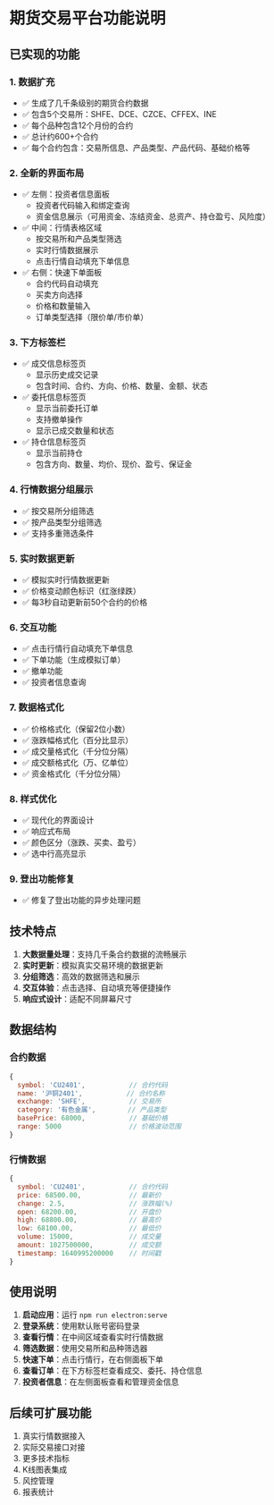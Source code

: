 # 期货交易平台功能说明

## 已实现的功能

### 1. 数据扩充
- ✅ 生成了几千条级别的期货合约数据
- ✅ 包含5个交易所：SHFE、DCE、CZCE、CFFEX、INE
- ✅ 每个品种包含12个月份的合约
- ✅ 总计约600+个合约
- ✅ 每个合约包含：交易所信息、产品类型、产品代码、基础价格等

### 2. 全新的界面布局
- ✅ 左侧：投资者信息面板
  - 投资者代码输入和绑定查询
  - 资金信息展示（可用资金、冻结资金、总资产、持仓盈亏、风险度）
- ✅ 中间：行情表格区域
  - 按交易所和产品类型筛选
  - 实时行情数据展示
  - 点击行情自动填充下单信息
- ✅ 右侧：快速下单面板
  - 合约代码自动填充
  - 买卖方向选择
  - 价格和数量输入
  - 订单类型选择（限价单/市价单）

### 3. 下方标签栏
- ✅ 成交信息标签页
  - 显示历史成交记录
  - 包含时间、合约、方向、价格、数量、金额、状态
- ✅ 委托信息标签页
  - 显示当前委托订单
  - 支持撤单操作
  - 显示已成交数量和状态
- ✅ 持仓信息标签页
  - 显示当前持仓
  - 包含方向、数量、均价、现价、盈亏、保证金

### 4. 行情数据分组展示
- ✅ 按交易所分组筛选
- ✅ 按产品类型分组筛选
- ✅ 支持多重筛选条件

### 5. 实时数据更新
- ✅ 模拟实时行情数据更新
- ✅ 价格变动颜色标识（红涨绿跌）
- ✅ 每3秒自动更新前50个合约的价格

### 6. 交互功能
- ✅ 点击行情行自动填充下单信息
- ✅ 下单功能（生成模拟订单）
- ✅ 撤单功能
- ✅ 投资者信息查询

### 7. 数据格式化
- ✅ 价格格式化（保留2位小数）
- ✅ 涨跌幅格式化（百分比显示）
- ✅ 成交量格式化（千分位分隔）
- ✅ 成交额格式化（万、亿单位）
- ✅ 资金格式化（千分位分隔）

### 8. 样式优化
- ✅ 现代化的界面设计
- ✅ 响应式布局
- ✅ 颜色区分（涨跌、买卖、盈亏）
- ✅ 选中行高亮显示

### 9. 登出功能修复
- ✅ 修复了登出功能的异步处理问题

## 技术特点

1. **大数据量处理**：支持几千条合约数据的流畅展示
2. **实时更新**：模拟真实交易环境的数据更新
3. **分组筛选**：高效的数据筛选和展示
4. **交互体验**：点击选择、自动填充等便捷操作
5. **响应式设计**：适配不同屏幕尺寸

## 数据结构

### 合约数据
```javascript
{
  symbol: 'CU2401',           // 合约代码
  name: '沪铜2401',           // 合约名称
  exchange: 'SHFE',           // 交易所
  category: '有色金属',        // 产品类型
  basePrice: 68000,           // 基础价格
  range: 5000                 // 价格波动范围
}
```

### 行情数据
```javascript
{
  symbol: 'CU2401',           // 合约代码
  price: 68500.00,            // 最新价
  change: 2.5,                // 涨跌幅(%)
  open: 68200.00,             // 开盘价
  high: 68800.00,             // 最高价
  low: 68100.00,              // 最低价
  volume: 15000,              // 成交量
  amount: 1027500000,         // 成交额
  timestamp: 1640995200000    // 时间戳
}
```

## 使用说明

1. **启动应用**：运行 `npm run electron:serve`
2. **登录系统**：使用默认账号密码登录
3. **查看行情**：在中间区域查看实时行情数据
4. **筛选数据**：使用交易所和品种筛选器
5. **快速下单**：点击行情行，在右侧面板下单
6. **查看订单**：在下方标签栏查看成交、委托、持仓信息
7. **投资者信息**：在左侧面板查看和管理资金信息

## 后续可扩展功能

1. 真实行情数据接入
2. 实际交易接口对接
3. 更多技术指标
4. K线图表集成
5. 风控管理
6. 报表统计
